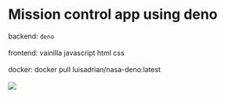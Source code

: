 # Mission control app using deno
backend: `deno`
<br></br>
frontend: vainilla javascript html css
<br></br>
docker: docker pull luisadrian/nasa-deno:latest
<br></br>
![](nasa-deno.gif)
